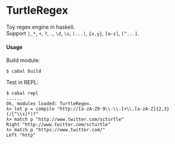 TurtleRegex
===========

Toy regex engine in haskell.    
Support `|`, `*`, `+`, `?`, `.`, `\d`, `\s`, `(...)`, `{x,y}`, `[a-z]`, `[^...]`.

#### Usage

Build module:
```
$ cabal build
```

Test in REPL:
```
$ cabal repl
......
Ok, modules loaded: TurtleRegex.
λ> let p = compile "http://[a-zA-Z0-9\\-\\.]+\\.[a-zA-Z]{2,3}(/[^\\s]*)?"
λ> match p "http://www.twitter.com/scturtle"
Right "http://www.twitter.com/scturtle"
λ> match p "https://www.twitter.com/"
Left "http"
```
